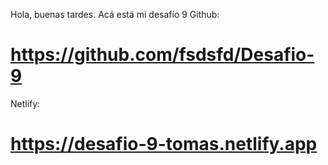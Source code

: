 Hola, buenas tardes. Acá está mi desafío 9
Github:
# https://github.com/fsdsfd/Desafio-9
Netlify:
# https://desafio-9-tomas.netlify.app
